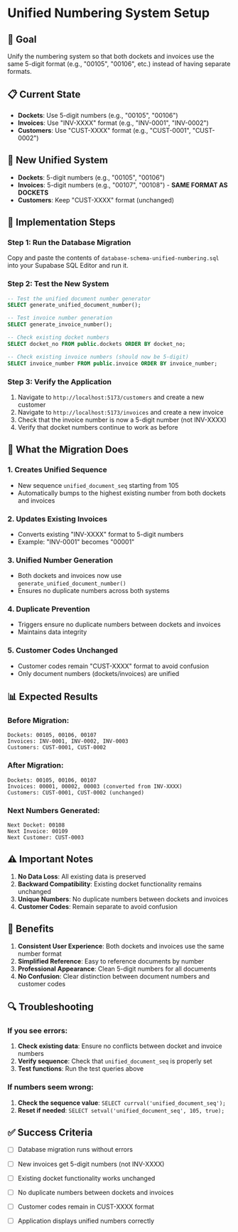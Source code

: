 # Unified Numbering System Setup

## 🎯 Goal
Unify the numbering system so that both dockets and invoices use the same 5-digit format (e.g., "00105", "00106", etc.) instead of having separate formats.

## 📋 Current State
- **Dockets**: Use 5-digit numbers (e.g., "00105", "00106")
- **Invoices**: Use "INV-XXXX" format (e.g., "INV-0001", "INV-0002")
- **Customers**: Use "CUST-XXXX" format (e.g., "CUST-0001", "CUST-0002")

## 🔄 New Unified System
- **Dockets**: 5-digit numbers (e.g., "00105", "00106")
- **Invoices**: 5-digit numbers (e.g., "00107", "00108") - **SAME FORMAT AS DOCKETS**
- **Customers**: Keep "CUST-XXXX" format (unchanged)

## 🚀 Implementation Steps

### Step 1: Run the Database Migration
Copy and paste the contents of `database-schema-unified-numbering.sql` into your Supabase SQL Editor and run it.

### Step 2: Test the New System
```sql
-- Test the unified document number generator
SELECT generate_unified_document_number();

-- Test invoice number generation
SELECT generate_invoice_number();

-- Check existing docket numbers
SELECT docket_no FROM public.dockets ORDER BY docket_no;

-- Check existing invoice numbers (should now be 5-digit)
SELECT invoice_number FROM public.invoice ORDER BY invoice_number;
```

### Step 3: Verify the Application
1. Navigate to `http://localhost:5173/customers` and create a new customer
2. Navigate to `http://localhost:5173/invoices` and create a new invoice
3. Check that the invoice number is now a 5-digit number (not INV-XXXX)
4. Verify that docket numbers continue to work as before

## 🔧 What the Migration Does

### 1. **Creates Unified Sequence**
- New sequence `unified_document_seq` starting from 105
- Automatically bumps to the highest existing number from both dockets and invoices

### 2. **Updates Existing Invoices**
- Converts existing "INV-XXXX" format to 5-digit numbers
- Example: "INV-0001" becomes "00001"

### 3. **Unified Number Generation**
- Both dockets and invoices now use `generate_unified_document_number()`
- Ensures no duplicate numbers across both systems

### 4. **Duplicate Prevention**
- Triggers ensure no duplicate numbers between dockets and invoices
- Maintains data integrity

### 5. **Customer Codes Unchanged**
- Customer codes remain "CUST-XXXX" format to avoid confusion
- Only document numbers (dockets/invoices) are unified

## 📊 Expected Results

### Before Migration:
```
Dockets: 00105, 00106, 00107
Invoices: INV-0001, INV-0002, INV-0003
Customers: CUST-0001, CUST-0002
```

### After Migration:
```
Dockets: 00105, 00106, 00107
Invoices: 00001, 00002, 00003 (converted from INV-XXXX)
Customers: CUST-0001, CUST-0002 (unchanged)
```

### Next Numbers Generated:
```
Next Docket: 00108
Next Invoice: 00109
Next Customer: CUST-0003
```

## ⚠️ Important Notes

1. **No Data Loss**: All existing data is preserved
2. **Backward Compatibility**: Existing docket functionality remains unchanged
3. **Unique Numbers**: No duplicate numbers between dockets and invoices
4. **Customer Codes**: Remain separate to avoid confusion

## 🎉 Benefits

1. **Consistent User Experience**: Both dockets and invoices use the same number format
2. **Simplified Reference**: Easy to reference documents by number
3. **Professional Appearance**: Clean 5-digit numbers for all documents
4. **No Confusion**: Clear distinction between document numbers and customer codes

## 🔍 Troubleshooting

### If you see errors:
1. **Check existing data**: Ensure no conflicts between docket and invoice numbers
2. **Verify sequence**: Check that `unified_document_seq` is properly set
3. **Test functions**: Run the test queries above

### If numbers seem wrong:
1. **Check the sequence value**: `SELECT currval('unified_document_seq');`
2. **Reset if needed**: `SELECT setval('unified_document_seq', 105, true);`

## ✅ Success Criteria

- [ ] Database migration runs without errors
- [ ] New invoices get 5-digit numbers (not INV-XXXX)
- [ ] Existing docket functionality works unchanged
- [ ] No duplicate numbers between dockets and invoices
- [ ] Customer codes remain in CUST-XXXX format
- [ ] Application displays unified numbers correctly


